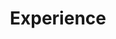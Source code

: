 ---
# An instance of the Experience widget.
# Documentation: https://wowchemy.com/docs/page-builder/
widget: experience

# This file represents a page section.
headless: true

# Order that this section appears on the page.
weight: 40

title: Experience
subtitle:

# Date format for experience
#   Refer to https://wowchemy.com/docs/customization/#date-format
date_format: Jan 2006

# Experiences.
#   Add/remove as many `experience` items below as you like.
#   Required fields are `title`, `company`, and `date_start`.
#   Leave `date_end` empty if it's your current employer.
#   Begin multi-line descriptions with YAML's `|2-` multi-line prefix.
experience:
  - title: 'Graduate Researcher – Advisor: Prof. D. Bertsimas'
    company: Massachusetts Institute of Technology
    company_url: 'https://web.mit.edu/'
    company_logo: org-mit
    location: Cambridge, MA
    date_start: '2021-09-01'
    date_end: ''
    description: |2-
        **Research Projects:**
        * Develop RAG-based system that significantly improves diagnostic accuracy and explainability of healthcare pipelines ([Preprint](https://arxiv.org/abs/2507.00205), revision in Nature Digital Medicine (npj))

        * Large Language Models for diagnosing 100s of healthcare conditions from the patient's Electronic Health Record (ongoing work).

        * Efficiently adapting multimodal Vision & LLM embeddings into a downstream task for significant perfromance improvements ([Preprint](https://arxiv.org/pdf/2502.02048))

        * Large Language Models to formulate and solve Robust Optimization Problems ([Preprint](https://arxiv.org/abs/2501.00568))

        * Solving Global Optimization Problems using Machine Learning ([Journal of Global Optimization](https://link.springer.com/article/10.1007/s10898-024-01434-9))

  - title: ML Intern – Google Cloud AI
    company: Google
    company_url: 'https://cloud.google.com/'
    company_logo: org-google
    location: Sunnyvale, CA
    date_start: '2025-06-01'
    date_end: '2025-08-31'
    description: |2-
      * Implemented and trained 10+ recommendation models using state-of-the-art LLMs. 
      * Compared LLM-based recommenders against traditional models and production systems. 
      * Implemented methods that improved cold-start recommendation performance by 10+%.
  - title: ML Research Engineer Intern – Recommendation Algorithms
    company: Netflix
    company_url: 'https://netflix.com/'
    company_logo: org-netflix
    location: Los Gatos, CA
    date_start: '2024-05-01'
    date_end: '2024-08-31'
    description: |2-
      * Worked on improving Netflix's core recommendation algorithm. 
      * Implemented a multimodal recommendation pipeline using state-of-the-art LLMs, Vision Transformers and Contrastive Learning. 
      * Scaled the pipeline to production-size data and showed 3-5% improvement in recommendation quality.

  - title: Co-Founder & AI Software Engineer
    company: Guestflip
    company_url: ''
    company_logo: org-gf
    location: Athens, Greece
    date_start: '2017-12-01'
    date_end: '2019-02-01'
    description: |2-
        Responsibilities include:
        
        * Building ML Infrastructure
        * Software Engineering
        * Web Development

  - title: Research Intern
    company: Foundation of Research and Technology Hellas (FORTH)
    company_url: ''
    company_logo: org-forth
    location: Heraklion, Greece
    date_start: '2019-07-01'
    date_end: '2019-09-25'
    description: |2-
      Worked on a project called "Human Behavioral Profiling" in the Computer Vision and Robotics Laboratory. Our goal was to utilize dynamic models and reinforcement learning in order to make a robotic arm imitate tasks performed by a human.
      
      Responsibilities included:
        
        * Develop dynamic models in C++ and Python
        * Adapt these models to use Reinforcement Learning
        * Interact with ROS to control a robotic arm

design:
  columns: '2'
---